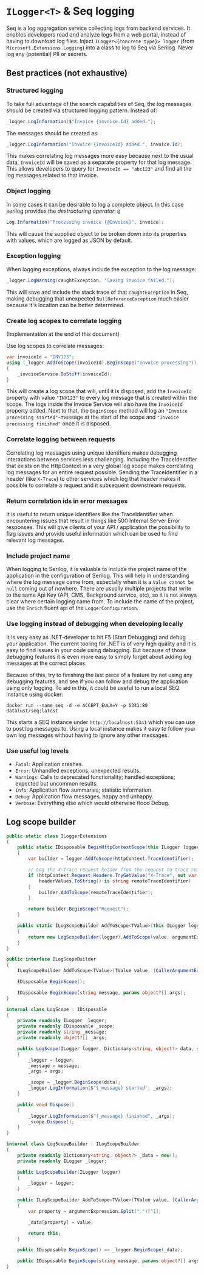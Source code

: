 # `ILogger<T>` &amp; Seq logging

Seq is a log aggregation service collecting logs from backend services. It enables developers read and analyze logs from a web portal, instead of having to download log files. Inject `ILogger<{concrete type}> logger` (from `Microsoft.Extensions.Logging`) into a class to log to Seq via Serilog. Never log any (potential) PII or secrets. 

## Best practices (not exhaustive)

### Structured logging

To take full advantage of the search capabilities of Seq, the log messages should be created via structured logging pattern. Instead of:

```c#
_logger.LogInformation($"Invoice {invoice.Id} added.");
```

The messages should be created as:

```c#
_logger.LogInformation("Invoice {InvoiceId} added.", invoice.Id);
```

This makes correlating log messages more easy because next to the usual data, `InvoiceId` will be saved as a separate property for that log message. This allows developers to query for `InvoiceId == "abc123"` and find all the log messages related to that invoice.

### Object logging

In some cases it can be desirable to log a complete object. In this case serilog provides the *destructuring operator*: `@`

```c#
Log.Information("Processing invoice {@Invoice}", invoice);
```

This will cause the supplied object to be broken down into its properties with values, which are logged as JSON by default.

### Exception logging

When logging exceptions, always include the exception to the log message:

```c#
_logger.LogWarning(caughtException, "Saving invoice failed.");
```

This will save and include the stack trace of that `caughtException` in Seq, making debugging that unexpected `NullReferenceException` much easier because it's location can be better determined.

### Create log scopes to correlate logging

(Implementation at the end of this document)

Use log scopes to correlate messages:

```c#
var invoiceId = "INV123";
using (_logger.AddToScope(invoiceId).BeginScope("Invoice processing"))
{
    _invoiceService.DoStuff(invoiceId);
}
```

This will create a log scope that will, until it is disposed, add the `InvoiceId` property with value `"INV123"` to every log message that is created within the scope. The logs inside the Invoice Service will also have the `InvoiceId` property added. Next to that, the `BeginScope` method will log an `"Invoice processing started"`-message at the start of the scope and `"Invoice processing finished"` once it is disposed. 

### Correlate logging between requests

Correlating log messages using unique identifiers makes debugging interactions between services less challenging. Including the TraceIdentifier that exists on the HttpContext in a very global log scope makes correlating log messages for an entire request possible. Sending the TraceIdentifier in a header (like `X-Trace`) to other services which log that header makes it possible to correlate a request and it subsequent downstream requests.

### Return correlation ids in error messages

It is useful to return unique identifiers like the TraceIdentifier when encountering issues that result in things like 500 Internal Server Error responses. This will give clients of your API / application the possibility to flag issues and provide useful information which can be used to find relevant log messages.

### Include project name

When logging to Serilog, it is valuable to include the project name of the application in the configuration of Serilog. This will help in understanding where the log message came from, especially when it is a `Value cannot be null` coming out of nowhere. There are usually multiple projects that write to the same Api Key (API, CMS, Background service, etc), so it is not always clear where certain logging came from. To include the name of the project, use the `Enrich` fluent api of the `LoggerConfiguration`.

### Use logging instead of debugging when developing locally

It is very easy as .NET-developer to hit F5 (Start Debugging) and debug your application. The current tooling for .NET is of very high quality and it is easy to find issues in your code using debugging. But because of those debugging features it is even more easy to simply forget about adding log messages at the correct places.

Because of this, try to finishing the last piece of a feature by not using any debugging features, and see if you can follow and debug the application using only logging. To aid in this, it could be useful to run a local SEQ instance using docker:

```
docker run --name seq -d -e ACCEPT_EULA=Y -p 5341:80 datalust/seq:latest
```

This starts a SEQ instance under `http://localhost:5341` which you can use to post log messages to. Using a local instance makes it easy to follow your own log messages without having to ignore any other messages.

### Use useful log levels

- `Fatal`: Application crashes.
- `Error`: Unhandled exceptions; unexpected results.
- `Warnings`: Calls to deprecated functionality; handled exceptions; expected but uncommon results.
- `Info`: Application flow summaries; statistic information.
- `Debug`: Application flow messages, happy and unhappy.
- `Verbose`: Everything else which would otherwise flood Debug.

## Log scope builder

```c#
public static class ILoggerExtensions
{
    public static IDisposable BeginHttpContextScope(this ILogger logger, HttpContext httpContext)
    {
        var builder = logger.AddToScope(httpContext.TraceIdentifier);

        // Log the X-Trace request header from the request to trace remote requests.
        if (httpContext.Request.Headers.TryGetValue("X-Trace", out var headerValues) &&
            headerValues.ToString() is string remoteTraceIdentifier)
        {
            builder.AddToScope(remoteTraceIdentifier);
        }

        return builder.BeginScope("Request");
    }

    public static ILogScopeBuilder AddToScope<TValue>(this ILogger logger, TValue value, [CallerArgumentExpression("value")] string argumentExpression = "")
    {
        return new LogScopeBuilder(logger).AddToScope(value, argumentExpression);
    }
}

public interface ILogScopeBuilder
{
    ILogScopeBuilder AddToScope<TValue>(TValue value, [CallerArgumentExpression("value")] string argumentExpression = "");

    IDisposable BeginScope();

    IDisposable BeginScope(string message, params object?[] args);
}

internal class LogScope : IDisposable
{
    private readonly ILogger _logger;
    private readonly IDisposable _scope;
    private readonly string _message;
    private readonly object?[] _args;

    public LogScope(ILogger logger, Dictionary<string, object?> data, string message, params object?[] args)
    {
        _logger = logger;
        _message = message;
        _args = args;

        _scope = _logger.BeginScope(data);
        _logger.LogInformation($"{_message} started", _args);
    }

    public void Dispose()
    {
        _logger.LogInformation($"{_message} finished", _args);
        _scope.Dispose();
    }
}

internal class LogScopeBuilder : ILogScopeBuilder
{
    private readonly Dictionary<string, object?> _data = new();
    private readonly ILogger _logger;

    public LogScopeBuilder(ILogger logger)
    {
        _logger = logger;
    }

    public ILogScopeBuilder AddToScope<TValue>(TValue value, [CallerArgumentExpression("value")] string argumentExpression = "")
    {
        var property = argumentExpression.Split(".")[^1];

        _data[property] = value;

        return this;
    }

    public IDisposable BeginScope() => _logger.BeginScope(_data);

    public IDisposable BeginScope(string message, params object?[] args) => new LogScope(_logger, _data, message, args);
}

```